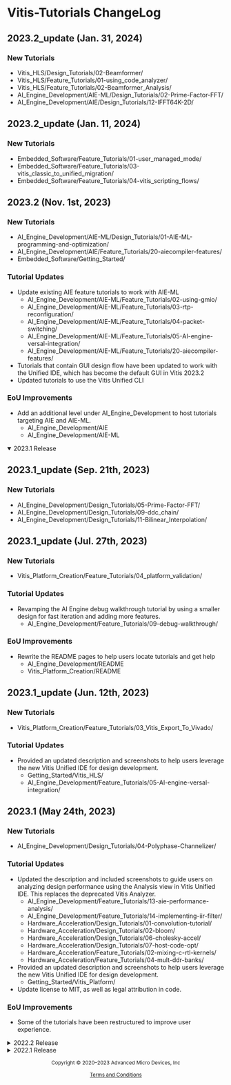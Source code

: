 # Vitis-Tutorials ChangeLog

## 2023.2_update (Jan. 31, 2024)
### New Tutorials
- Vitis_HLS/Design_Tutorials/02-Beamformer/
- Vitis_HLS/Feature_Tutorials/01-using_code_analyzer/
- Vitis_HLS/Feature_Tutorials/02-Beamformer_Analysis/
- AI_Engine_Development/AIE-ML/Design_Tutorials/02-Prime-Factor-FFT/
- AI_Engine_Development/AIE/Design_Tutorials/12-IFFT64K-2D/

## 2023.2_update (Jan. 11, 2024)
### New Tutorials
- Embedded_Software/Feature_Tutorials/01-user_managed_mode/
- Embedded_Software/Feature_Tutorials/03-vitis_classic_to_unified_migration/
- Embedded_Software/Feature_Tutorials/04-vitis_scripting_flows/

## 2023.2 (Nov. 1st, 2023)
### New Tutorials 
- AI_Engine_Development/AIE-ML/Design_Tutorials/01-AIE-ML-programming-and-optimization/
- AI_Engine_Development/AIE/Feature_Tutorials/20-aiecompiler-features/ 
- Embedded_Software/Getting_Started/

### Tutorial Updates
- Update existing AIE feature tutorials to work with AIE-ML
    - AI_Engine_Development/AIE-ML/Feature_Tutorials/02-using-gmio/
    - AI_Engine_Development/AIE-ML/Feature_Tutorials/03-rtp-reconfiguration/
    - AI_Engine_Development/AIE-ML/Feature_Tutorials/04-packet-switching/
    - AI_Engine_Development/AIE-ML/Feature_Tutorials/05-AI-engine-versal-integration/
    - AI_Engine_Development/AIE-ML/Feature_Tutorials/20-aiecompiler-features/
- Tutorials that contain GUI design flow have been updated to work with the Unified IDE, which has become the default GUI in Vitis 2023.2 
- Updated tutorials to use the Vitis Unified CLI

### EoU Improvements
- Add an additional level under AI_Engine_Development to host tutorials targeting AIE and AIE-ML.
    - AI_Engine_Development/AIE
    - AI_Engine_Development/AIE-ML

<details open>
    <summary>2023.1 Release</summary>

## 2023.1_update (Sep. 21th, 2023)
### New Tutorials 
- AI_Engine_Development/Design_Tutorials/05-Prime-Factor-FFT/
- AI_Engine_Development/Design_Tutorials/09-ddc_chain/
- AI_Engine_Development/Design_Tutorials/11-Bilinear_Interpolation/

## 2023.1_update (Jul. 27th, 2023)
### New Tutorials 
- Vitis_Platform_Creation/Feature_Tutorials/04_platform_validation/
### Tutorial Updates
- Revamping the AI Engine debug walkthrough tutorial by using a smaller design for fast iteration and adding more features. 
    - AI_Engine_Development/Feature_Tutorials/09-debug-walkthrough/
### EoU Improvements
- Rewrite the README pages to help users locate tutorials and get help
    - AI_Engine_Development/README
    - Vitis_Platform_Creation/README

## 2023.1_update (Jun. 12th, 2023)
### New Tutorials 
- Vitis_Platform_Creation/Feature_Tutorials/03_Vitis_Export_To_Vivado/

### Tutorial Updates
- Provided an updated description and screenshots to help users leverage the new Vitis Unified IDE for design development.
    - Getting_Started/Vitis_HLS/
    - AI_Engine_Development/Feature_Tutorials/05-AI-engine-versal-integration/

## 2023.1 (May 24th, 2023)
### New Tutorials 
- AI_Engine_Development/Design_Tutorials/04-Polyphase-Channelizer/

### Tutorial Updates
- Updated the description and included screenshots to guide users on analyzing design performance using the Analysis view in Vitis Unified IDE. This replaces the deprecated Vitis Analyzer.
    - AI_Engine_Development/Feature_Tutorials/13-aie-performance-analysis/
    - AI_Engine_Development/Feature_Tutorials/14-implementing-iir-filter/
    - Hardware_Acceleration/Design_Tutorials/01-convolution-tutorial/
    - Hardware_Acceleration/Design_Tutorials/02-bloom/
    - Hardware_Acceleration/Design_Tutorials/06-cholesky-accel/
    - Hardware_Acceleration/Design_Tutorials/07-host-code-opt/
    - Hardware_Acceleration/Feature_Tutorials/02-mixing-c-rtl-kernels/
    - Hardware_Acceleration/Feature_Tutorials/04-mult-ddr-banks/
- Provided an updated description and screenshots to help users leverage the new Vitis Unified IDE for design development.
    - Getting_Started/Vitis_Platform/
- Update license to MIT, as well as legal attribution in code. 

### EoU Improvements
- Some of the tutorials have been restructured to improve user experience.
</details>

<details close>
    <summary>2022.2 Release</summary>

## 2022.2_update (Mar 1st, 2023)
### New Tutorials 
- Developer_Contributed/02-AIE_DSP_with_Makefile_and_GUI/
- Developer_Contributed/03-HLS_Code_Optimization/   
    
## 2022.2 (Nov 2nd, 2022)
### New Tutorials 
- Vitis_Platform_Creation/Design_Tutorials/04_Edge_VCK190_DFX/ 
- AI_Engine_Development/Design_Tutorials/10-GeMM_AIEvsDSP/
- AI_Engine_Development/Feature_Tutorials/19-aie_external_io_sv/

### Tutorial Updates
- Hardware_Acceleration/Design_Tutorials/10-get_moving_with_alveo/
    - moved from Hardware_Acceleration/Introduction/

### EoU Improvements
- New look of the landing page and a new FAQs page of Vitis-Tutorials. 
- New Introduction page of Vitis_Platform_Creation and Hardware_Acceleration to make searching for tutorials with specific flows easier and help users choose the proper tutorials for their needs.
- Some of the tutorials have been restructured to improve user experience.

</details>

<details close>
    <summary>2022.1 Release</summary>

## 2022.1_update (Sep 15th, 2022)
### New Tutorials 
- AI_Engine_Development/Feature_Tutorials/18-aie_a_to_z_custom_linux_platform/
- Hardware_Acceleration/Design_Tutorials/09-sssp-application/
- Hardware_Acceleration/Feature_Tutorials/10-p2p-card-to-card/
### Tutorial Updates
- AI_Engine_Development/Feature_Tutorials/17-RTL-IP-with-AIE-Engines/
   - moved from AI_Engine_Development/Design_Tutorials/04-custom-platform-emulation

## 2022.1 (May 6th, 2022)
### EoU Improvements
- New Introduction page of AI Engine Development category to make searching for tutorials with specific flows easier and help users choose the proper tutorials for their needs.
- New CHANGELOG page of the Vitis-Tutorials repository. Revision history information has also been added to several tutorials. 
- Some of the tutorials on platform creation and AIE development have been restructured to improve user experience.
- Add Vitis IDE support for some of the AIE feature tutorials, the supported tutorials can be downloaded as an example template to be added to a project and running in Vitis IDE.
### New Tutorials 
- Getting_Started/Vitis/Vitis_Platform/
- Vitis_Platform_Creation/Feature_Tutorials/02_platform_creation_petalinux_component/	
- AI_Engine_Development/Feature_Tutorials/16-external-traffic-generator-aie/
- Hardware_Acceleration/Design_Tutorials/08-alveo_aurora_kernel/
- Hardware_Acceleration/Feature_Tutorials/09-using-ethernet-on-alveo/
### Tutorial Updates
- Developer_Contributed/01-Versal_Custom_Thin_Platform_Extensible_System/  
    - Add lpddr4 to the platform; Add Yocto support; Add HW_Emu support. 
- Hardware_Acceleration/Design_Tutorials/03-rtl_stream_kernel_integration/ 
    - Introduce XRT Native API to replace OpenCL API.
- AI_Engine_Development/Feature_Tutorials/14-implementing-iir-filter/
    - Add part II 

</details>



<p class="sphinxhide" align="center"><sub>Copyright © 2020–2023 Advanced Micro Devices, Inc</sub></p>

<p class="sphinxhide" align="center"><sup><a href="https://www.amd.com/en/corporate/copyright">Terms and Conditions</a></sup></p>
